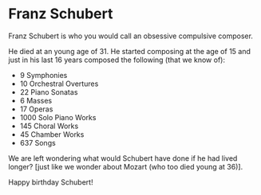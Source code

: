 # Franz Schubert

Franz Schubert is who you would call an obsessive compulsive composer. 

He died at an young age of 31. He started composing at the age of 15 and just in his last 16 years composed the following (that we know of):
- 9 Symphonies
- 10 Orchestral Overtures
- 22 Piano Sonatas
- 6 Masses
- 17 Operas
- 1000 Solo Piano Works
- 145 Choral Works
- 45 Chamber Works
- 637 Songs

We are left wondering what would Schubert have done if he had lived longer? [just like we wonder about Mozart (who too died young at 36)].

Happy birthday Schubert!
